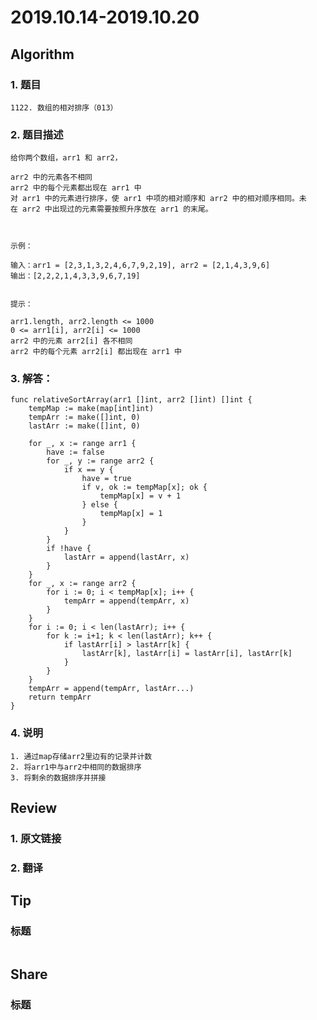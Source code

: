 # 2019.10.14-2019.10.20

## Algorithm
### 1. 题目
```
1122. 数组的相对排序（013）
```
### 2. 题目描述
```
给你两个数组，arr1 和 arr2，

arr2 中的元素各不相同
arr2 中的每个元素都出现在 arr1 中
对 arr1 中的元素进行排序，使 arr1 中项的相对顺序和 arr2 中的相对顺序相同。未在 arr2 中出现过的元素需要按照升序放在 arr1 的末尾。

 

示例：

输入：arr1 = [2,3,1,3,2,4,6,7,9,2,19], arr2 = [2,1,4,3,9,6]
输出：[2,2,2,1,4,3,3,9,6,7,19]
 

提示：

arr1.length, arr2.length <= 1000
0 <= arr1[i], arr2[i] <= 1000
arr2 中的元素 arr2[i] 各不相同
arr2 中的每个元素 arr2[i] 都出现在 arr1 中
```

### 3. 解答：
```golang
func relativeSortArray(arr1 []int, arr2 []int) []int {
	tempMap := make(map[int]int)
	tempArr := make([]int, 0)
	lastArr := make([]int, 0)

	for _, x := range arr1 {
		have := false
		for _, y := range arr2 {
			if x == y {
				have = true
				if v, ok := tempMap[x]; ok {
					tempMap[x] = v + 1
				} else {
					tempMap[x] = 1
				}
			}
		}
		if !have {
			lastArr = append(lastArr, x)
		}
	}
	for _, x := range arr2 {
		for i := 0; i < tempMap[x]; i++ {
			tempArr = append(tempArr, x)
		}
	}
	for i := 0; i < len(lastArr); i++ {
		for k := i+1; k < len(lastArr); k++ {
			if lastArr[i] > lastArr[k] {
				lastArr[k], lastArr[i] = lastArr[i], lastArr[k]
			}
		}
	}
	tempArr = append(tempArr, lastArr...)
	return tempArr
}
```
### 4. 说明
```text
1. 通过map存储arr2里边有的记录并计数
2. 将arr1中与arr2中相同的数据排序
3. 将剩余的数据排序并拼接 
```

## Review
### 1. 原文链接


### 2. 翻译


## Tip
### 标题
```text

```



## Share
### 标题

